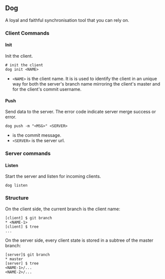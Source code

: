 ## Dog

A loyal and faithful synchronisation tool that you can rely on.

### Client Commands

#### Init

Init the client.

```
# init the client
dog init <NAME>
```

- `<NAME>` is the client name. It is is used to identify the client in
  an unique way for both the server's branch name mirroring the client's
  master and for the client's commit username.

#### Push

Send data to the server. The error code indicate server merge success or error.

```
dog push -m "<MSG>" <SERVER>
```

- <MSG> is the commit message.
- `<SERVER>` is the server url.

### Server commands

#### Listen

Start the server and listen for incoming clients.

```
dog listen
```

### Structure

On the client side, the current branch is the client name:

```
[client] $ git branch
* <NAME-1>
[client] $ tree
...
```

On the server side, every client state is stored in a subtree of the master
branch:

```
[server]$ git branch
* master
[server] $ tree
<NAME-1>/...
<NAME-2>/...
```
